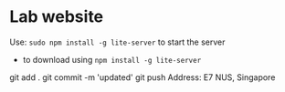 # Lab website 
Use: `sudo npm install -g lite-server` to start the server
- to download using `npm install -g lite-server`

git add . 
git commit -m 'updated'
git push
Address: E7 NUS, Singapore
